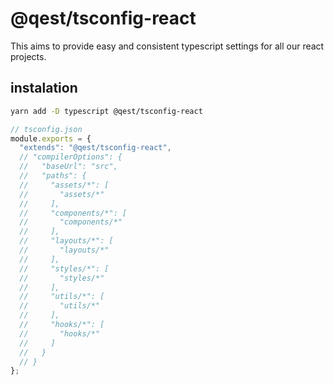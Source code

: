 # @qest/tsconfig-react

This aims to provide easy and consistent typescript settings for all our react projects.

## instalation

``` bash
yarn add -D typescript @qest/tsconfig-react
```

``` js
// tsconfig.json
module.exports = {
  "extends": "@qest/tsconfig-react",
  // "compilerOptions": {
  //   "baseUrl": "src",
  //   "paths": {
  //     "assets/*": [
  //       "assets/*"
  //     ],
  //     "components/*": [
  //       "components/*"
  //     ],
  //     "layouts/*": [
  //       "layouts/*"
  //     ],
  //     "styles/*": [
  //       "styles/*"
  //     ],
  //     "utils/*": [
  //       "utils/*"
  //     ],
  //     "hooks/*": [
  //       "hooks/*"
  //     ]
  //   }
  // }
};
```
